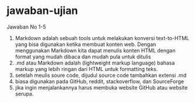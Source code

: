 # jawaban-ujian
Jawaban No 1-5
1. Markdown adalah sebuah tools untuk melakukan konversi text-to-HTML yang bisa digunakan ketika membuat konten web. Dengan menggunakan Markdown kita dapat menulis konten HTML dengan format yang mudah dibaca dan mudah pula untuk ditulis
2. .md atau Markdown adalah (lightweight markup language) bahasa markup yang lebih ringan dari HTML untuk formatting teks.
3. setelah meulis soure code, dijudul source code tambahkan extensi .md
4. biasa digunakan pada GitHub, reddit, stackoverflow, dan SourceForge
5. jika ingin menjalankannya harus membuka website GitHub atau website serupa.
